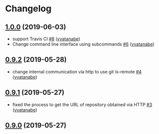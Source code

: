 # Changelog

## [1.0.0](https://github.com/vvatanabe/gitb/compare/0.9.2...1.0.0) (2019-06-03)

* support Travis CI [#8](https://github.com/vvatanabe/gitb/pull/8) ([vvatanabe](https://github.com/vvatanabe))
* Change command line interface using subcommands [#6](https://github.com/vvatanabe/gitb/pull/6) ([vvatanabe](https://github.com/vvatanabe))

## [0.9.2](https://github.com/vvatanabe/gitb/compare/0.9.1...0.9.2) (2019-05-28)

* change internal communication via http to use git ls-remote [#4](https://github.com/vvatanabe/gitb/pull/4) ([vvatanabe](https://github.com/vvatanabe))

## [0.9.1](https://github.com/vvatanabe/gitb/compare/0.9.0...0.9.1) (2019-05-27)

* fixed the process to get the URL of repository obtained via HTTP [#3](https://github.com/vvatanabe/gitb/pull/3) ([vvatanabe](https://github.com/vvatanabe))

## [0.9.0](https://github.com/vvatanabe/gitb/compare/0.0.0...0.9.0) (2019-05-27)

